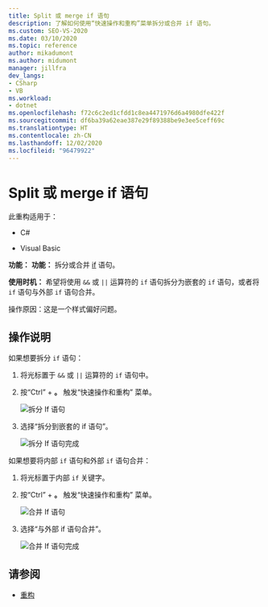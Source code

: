 ```yaml
---
title: Split 或 merge if 语句
description: 了解如何使用“快速操作和重构”菜单拆分或合并 if 语句。
ms.custom: SEO-VS-2020
ms.date: 03/10/2020
ms.topic: reference
author: mikadumont
ms.author: midumont
manager: jillfra
dev_langs:
- CSharp
- VB
ms.workload:
- dotnet
ms.openlocfilehash: f72c6c2ed1cfdd1c8ea4471976d6a4980dfe422f
ms.sourcegitcommit: df6ba39a62eae387e29f89388be9e3ee5ceff69c
ms.translationtype: HT
ms.contentlocale: zh-CN
ms.lasthandoff: 12/02/2020
ms.locfileid: "96479922"
---
```

# <a name="split-or-merge-if-statements"></a>Split 或 merge if 语句

此重构适用于：

- C#

- Visual Basic

**功能：** **功能：** 拆分或合并 [if](/dotnet/csharp/language-reference/keywords/if-else) 语句。

**使用时机：** 希望将使用 `&&` 或 `||` 运算符的 `if` 语句拆分为嵌套的 `if` 语句，或者将 `if` 语句与外部 `if` 语句合并。

操作原因：这是一个样式偏好问题。  

## <a name="how-to"></a>操作说明

如果想要拆分 `if` 语句：

1. 将光标置于 `&&` 或 `||` 运算符的 `if` 语句中。

2. 按“Ctrl”  + **。** 触发“快速操作和重构”  菜单。

    ![拆分 If 语句](../media/split-if-statement.png)

3. 选择“拆分到嵌套的 if 语句”。

    ![拆分 If 语句完成](../media/split-if-statement-complete.png)

如果想要将内部 `if` 语句和外部 `if` 语句合并： 

1. 将光标置于内部 `if` 关键字。

2. 按“Ctrl”  + **。** 触发“快速操作和重构”  菜单。

    ![合并 If 语句](../media/merge-if-statement.png)

3. 选择“与外部 if 语句合并”。

    ![合并 If 语句完成](../media/merge-if-statement-complete.png)

## <a name="see-also"></a>请参阅

- [重构](../refactoring-in-visual-studio.md)